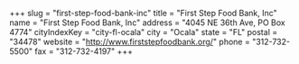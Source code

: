+++
slug = "first-step-food-bank-inc"
title = "First Step Food Bank, Inc"
name = "First Step Food Bank, Inc"
address = "4045 NE 36th Ave, PO Box 4774"
cityIndexKey = "city-fl-ocala"
city = "Ocala"
state = "FL"
postal = "34478"
website = "http://www.firststepfoodbank.org/"
phone = "312-732-5500"
fax = "312-732-4197"
+++
